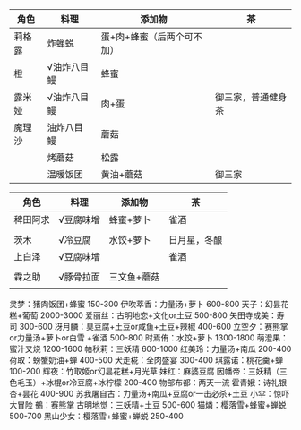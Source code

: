 
| 角色   | 料理       | 添加物                     | 茶                 |
| ------ | ---------- | -------------------------- | ------------------ |
| 莉格露 | 炸蝉蜕     | 蛋+肉+蜂蜜（后两个可不加） |                    |
| 橙     | √油炸八目鳗 | 蜂蜜                       |                    |
| 露米娅 | √油炸八目鳗 | 肉+蛋                      | 御三家，普通健身茶 |
| 魔理沙 | 油炸八目鳗 | 蘑菇                       |                    |
|        | 烤蘑菇     | 松露                       |                    |
|        | 温暖饭团   | 黄油+蘑菇                  | 御三家             |


| 角色     | 料理      | 添加物      | 茶           |
| -------- | --------- | ----------- | ------------ |
| 稗田阿求 | √豆腐味增 | 蜂蜜+萝卜   | 雀酒         |
|          |           |             |              |
| 茨木     | √冷豆腐   | 水饺+萝卜   | 日月星，冬酿 |
| 上白泽 | √豆腐味增    |   | 雀酒         |
|          |           |             |              |
| 霖之助   | √豚骨拉面 | 三文鱼+蘑菇 |              |
|          |           |             |              |



灵梦：猪肉饭团+蜂蜜 150-300
伊吹萃香：力量汤+萝卜 600-800
天子：幻昙花糕+葡萄 2000-3000
爱丽丝：古明地恋+文化or土豆 500-800
矢田寺成美：寿司 300-600
冴月麟：臭豆腐+土豆or咸鱼+土豆+辣椒 400-600
立空夕：赛熊掌or力量汤+萝卜or白雪 +雀酒 500-800
时焉侑：水饺+萝卜 1300-1800
萌澄果：蜜汁叉烧 1200-1600
帕秋莉：三妖精 600-1000
红美玲：力量汤+南瓜 200-400
荷取：螃蟹奶油+蝉 400-500
犬走椛：全肉盛宴 300-400
琪露诺：桃花羹+蝉 100-200
辉夜：竹取姬or幻昙花糕+月光草
妹红：麻婆豆腐
因幡帝：三妖精（三色毛玉）+冰棍or冷豆腐+冰柠檬 200-400
物部布都：两天一流
霍青娥：诗礼银杏+昙花 400-900
苏我屠自古：力量汤+南瓜+豆腐or一击必杀+土豆
小伞：惊吓大冒险
鵺：赛熊掌
古明地觉：三妖精+土豆 500-600
猫燐：樱落雪+蜂蜜+蝉蜕 500-700
黑山少女：樱落雪+蜂蜜+蝉蜕 250-400